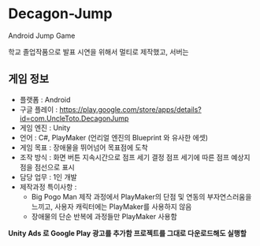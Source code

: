 # Decagon-Jump
Android Jump Game

학교 졸업작품으로 발표 시연을 위해서 멀티로 제작했고, 
서버는 

## 게임 정보
+ 플랫폼 : Android
+ 구글 플레이 : https://play.google.com/store/apps/details?id=com.UncleToto.DecagonJump
+ 게임 엔진 : Unity
+ 언어 : C#, PlayMaker (언리얼 엔진의 Blueprint 와 유사한 에셋)
+ 게임 목표 : 장애물을 뛰어넘어 목표점에 도착
+ 조작 방식 : 화면 버튼 지속시간으로 점프 세기 결정
             점프 세기에 따른 점프 예상지점을 점선으로 표시
+ 담당 업무 : 1인 개발
+ 제작과정 특이사항 : 
    - Big Pogo Man 제작 과정에서 PlayMaker의 단점 및 연동의 부자연스러움을
       느끼고, 사용자 캐릭터에는 PlayMaker를 사용하지 않음
    - 장애물의 단순 반복에 과정들만 PlayMaker 사용함    

__Unity Ads 로 Google Play 광고를 추가함
  프로젝트를 그대로 다운로드해도 실행할__
